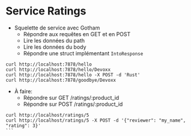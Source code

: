 # Service Ratings

* Squelette de service avec Gotham
  * Répondre aux requêtes en GET et en POST
  * Lire les données du path
  * Lire les données du body
  * Répondre une struct implémentant `IntoResponse`
```
curl http://localhost:7878/hello
curl http://localhost:7878/hello/Devoxx
curl http://localhost:7878/hello -X POST -d 'Rust'
curl http://localhost:7878/goodbye/Devoxx
```


* À faire:
  * Répondre sur GET /ratings/:product_id
  * Répondre sur POST /ratings/:product_id

````
curl http://localhost/ratings/5
curl http://localhost/ratings/5 -X POST -d '{"reviewer": "my_name", "rating": 3}'
```
